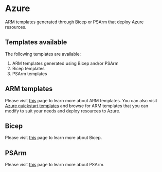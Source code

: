 # Azure

ARM templates generated through Bicep or PSArm that deploy Azure resources.

## Templates available

The following templates are available:
1. ARM templates generated using Bicep and/or PSArm
2. Bicep templates
3. PSArm templates


## ARM templates

Please visit [this](https://https://docs.microsoft.com/en-us/azure/azure-resource-manager/templates/overview) page to learn more about ARM templates.
You can also visit [Azure quickstart templates](https://github.com/Azure/azure-quickstart-templates) and browse for ARM templates that you can modify to suit your needs and deploy resources to Azure.

## Bicep

Please visit [this](https://docs.microsoft.com/en-us/azure/azure-resource-manager/bicep/overview) page to learn more about Bicep.

## PSArm

Please visit [this](https://github.com/powershell/psarm) page to learn more about PSArm.